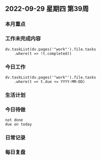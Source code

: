 
##  2022-09-29 星期四 第39周 

### 本月重点

### 工作未完成内容
```dataviewjs
dv.taskList(dv.pages('"work"').file.tasks
    .where(t => !t.completed))
```


### 今日工作
```dataviewjs
dv.taskList(dv.pages('"work"').file.tasks
    .where(t => t.due <= YYYY-MM-DD)
```



### 生活计划


### 今日待做
```tasks 
not done
due on today
```

### 日常记录




### 每日复盘




